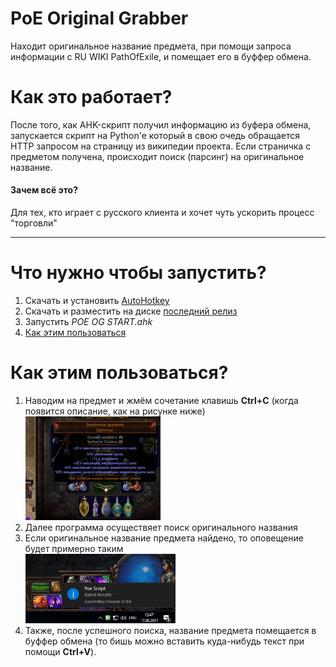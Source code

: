 ﻿# PoE Original Grabber
Находит оригинальное название предмета, при помощи запроса информации с RU WIKI PathOfExile, и помещает его в буффер обмена.

<h1>Как это работает?</h1>
После того, как AHK-скрипт получил информацию из буфера обмена, запускается скрипт на Python'e который в свою очедь обращается HTTP запросом на страницу из википедии проекта. Если страничка с предметом получена, происходит поиск (парсинг) на оригинальное название.

<h4>Зачем всё это?</h4>Для тех, кто играет с русского клиента и хочет чуть ускорить процесс "торговли"
<hr>
<h1>Что нужно чтобы запустить?</h1>
<ol type="1">
  <li>Скачать и установить <a href="https://autohotkey.com/">AutoHotkey</a></li>
  <li>Скачать и разместить на диске <a href="https://github.com/hiop/poegrabber/releases">последний релиз</a></li>
  <li>Запустить <i>POE OG START.ahk</i></li>
  <li><a href="#Как-этим-пользоваться">Как этим пользоваться</a></li>
</ol>

<h1>Как этим пользоваться?</h1>
<ol type="1">
<li>Наводим на предмет и жмём сочетание клавишь <b>Ctrl+C</b> (когда появится описание, как на рисунке ниже) </li>
<img src="https://github.com/hiop/poegrabber/blob/master/img/ctrlc.PNG" height="45%" width="45%" >
<li>Далее программа осуществяет поиск оригинального названия </li>
<li>Если оригинальное название предмета найдено, то оповещение будет примерно таким</li>
<img src="https://github.com/hiop/poegrabber/blob/master/img/popup.PNG" height="50%" width="50%" >
<li>Также, после успешного поиска, название предмета помещается в буффер обмена (то бишь можно вставить куда-нибудь текст при помощи <b>Ctrl+V</b>).</li>
</ol>

